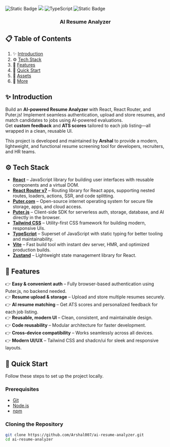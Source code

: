 <div>
    <img alt="Static Badge" src="https://img.shields.io/badge/React-4c84f3?style=for-the-badge&logo=react&logoColor=white">
    <img src="https://img.shields.io/badge/-Tailwind-38B2AC?style=for-the-badge&logo=tailwind-css&logoColor=white" />
    <img src="https://img.shields.io/badge/-TypeScript-black?style=for-the-badge&logoColor=white&logo=typescript&color=3178C6" alt="TypeScript" />
    <img alt="Static Badge" src="https://img.shields.io/badge/Puter.js-181758?style=for-the-badge&logoColor=white">
</div>

<h3 align="center">AI Resume Analyzer</h3>

## 📋 <a name="table">Table of Contents</a>

1. ✨ [Introduction](#introduction)  
2. ⚙️ [Tech Stack](#tech-stack)  
3. 🔋 [Features](#features)  
4. 🤸 [Quick Start](#quick-start)  
5. 🔗 [Assets](#links)  
6. 🚀 [More](#more)  

## <a name="introduction">✨ Introduction</a>

Build an **AI-powered Resume Analyzer** with React, React Router, and Puter.js! Implement seamless authentication, upload and store resumes, and match candidates to jobs using AI-powered evaluations.  
Get **custom feedback** and **ATS scores** tailored to each job listing—all wrapped in a clean, reusable UI.

This project is developed and maintained by **Arshal** to provide a modern, lightweight, and functional resume screening tool for developers, recruiters, and HR teams.

## <a name="tech-stack">⚙️ Tech Stack</a>

- **[React](https://react.dev/)** – JavaScript library for building user interfaces with reusable components and a virtual DOM.
- **[React Router v7](https://reactrouter.com/)** – Routing library for React apps, supporting nested routes, loaders, actions, SSR, and code splitting.
- **[Puter.com](https://puter.com/)** – Open-source internet operating system for secure file storage, apps, and cloud access.
- **[Puter.js](https://puter.com/docs/puter-js)** – Client-side SDK for serverless auth, storage, database, and AI directly in the browser.
- **[Tailwind CSS](https://tailwindcss.com/)** – Utility-first CSS framework for building modern, responsive UIs.
- **[TypeScript](https://www.typescriptlang.org/)** – Superset of JavaScript with static typing for better tooling and maintainability.
- **[Vite](https://vite.dev/)** – Fast build tool with instant dev server, HMR, and optimized production builds.
- **[Zustand](https://github.com/pmndrs/zustand)** – Lightweight state management library for React.

## <a name="features">🔋 Features</a>

👉 **Easy & convenient auth** – Fully browser-based authentication using Puter.js, no backend needed.  
👉 **Resume upload & storage** – Upload and store multiple resumes securely.  
👉 **AI resume matching** – Get ATS scores and personalized feedback for each job listing.  
👉 **Reusable, modern UI** – Clean, consistent, and maintainable design.  
👉 **Code reusability** – Modular architecture for faster development.  
👉 **Cross-device compatibility** – Works seamlessly across all devices.  
👉 **Modern UI/UX** – Tailwind CSS and shadcn/ui for sleek and responsive layouts.

## <a name="quick-start">🤸 Quick Start</a>

Follow these steps to set up the project locally.

### **Prerequisites**
- [Git](https://git-scm.com/)  
- [Node.js](https://nodejs.org/en)  
- [npm](https://www.npmjs.com/)  

### **Cloning the Repository**
```bash
git clone https://github.com/Arshal007/ai-resume-analyzer.git
cd ai-resume-analyzer
